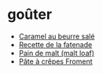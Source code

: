 goûter
=====

* [Caramel au beurre salé](Caramel-au-beurre-salé.html)
* [Recette de la fatenade](Fatenade.html)
* [Pain de malt (malt loaf)](Pain-malt.html)
* [Pâte à crêpes Froment](crepes_froment.html)

